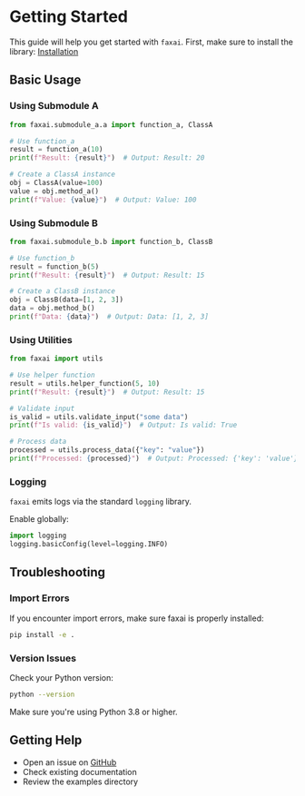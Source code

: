 # Getting Started

This guide will help you get started with `faxai`.
First, make sure to install the library: [Installation](installation.md)

## Basic Usage

### Using Submodule A

```python
from faxai.submodule_a.a import function_a, ClassA

# Use function_a
result = function_a(10)
print(f"Result: {result}")  # Output: Result: 20

# Create a ClassA instance
obj = ClassA(value=100)
value = obj.method_a()
print(f"Value: {value}")  # Output: Value: 100
```

### Using Submodule B

```python
from faxai.submodule_b.b import function_b, ClassB

# Use function_b
result = function_b(5)
print(f"Result: {result}")  # Output: Result: 15

# Create a ClassB instance
obj = ClassB(data=[1, 2, 3])
data = obj.method_b()
print(f"Data: {data}")  # Output: Data: [1, 2, 3]
```

### Using Utilities

```python
from faxai import utils

# Use helper function
result = utils.helper_function(5, 10)
print(f"Result: {result}")  # Output: Result: 15

# Validate input
is_valid = utils.validate_input("some data")
print(f"Is valid: {is_valid}")  # Output: Is valid: True

# Process data
processed = utils.process_data({"key": "value"})
print(f"Processed: {processed}")  # Output: Processed: {'key': 'value'}
```


### Logging
`faxai` emits logs via the standard `logging` library.

Enable globally:
```python
import logging
logging.basicConfig(level=logging.INFO)
```


## Troubleshooting

### Import Errors

If you encounter import errors, make sure faxai is properly installed:

```bash
pip install -e .
```

### Version Issues

Check your Python version:

```bash
python --version
```

Make sure you're using Python 3.8 or higher.

## Getting Help

- Open an issue on [GitHub](https://github.com/jparisu/faxai/issues)
- Check existing documentation
- Review the examples directory

